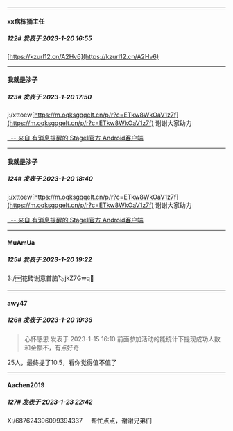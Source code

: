 

*****

####  xx病栋捅主任  
##### 122#       发表于 2023-1-20 16:55

[https://kzurl12.cn/A2Hv6](https://kzurl12.cn/A2Hv6)



*****

####  我就是沙子  
##### 123#       发表于 2023-1-20 17:50

j:/xttoew[https://m.oqksgqqelt.cn/p/r?c=ETkw8WkOaV1z7f](https://m.oqksgqqelt.cn/p/r?c=ETkw8WkOaV1z7f)
谢谢大家助力

[  -- 来自 有消息提醒的 Stage1官方 Android客户端](https://www.coolapk.com/apk/140634)



*****

####  我就是沙子  
##### 124#       发表于 2023-1-20 18:40

j:/xttoew[https://m.oqksgqqelt.cn/p/r?c=ETkw8WkOaV1z7f](https://m.oqksgqqelt.cn/p/r?c=ETkw8WkOaV1z7f)
谢谢大家助力

[  -- 来自 有消息提醒的 Stage1官方 Android客户端](https://www.coolapk.com/apk/140634)



*****

####  MuAmUa  
##### 125#       发表于 2023-1-20 19:22

3:/🆓花砖谢意首脑🏷jkZ7Gwq📩



*****

####  awy47  
##### 126#       发表于 2023-1-20 19:36

<blockquote>心怀感恩 发表于 2023-1-15 16:10
前面参加活动的能统计下提现成功人数和金额不，有点好奇</blockquote>
25人，最终提了10.5，看你觉得值不值了



*****

####  Aachen2019  
##### 127#       发表于 2023-1-23 22:42

X:/687624396099394337     帮忙点点，谢谢兄弟们


